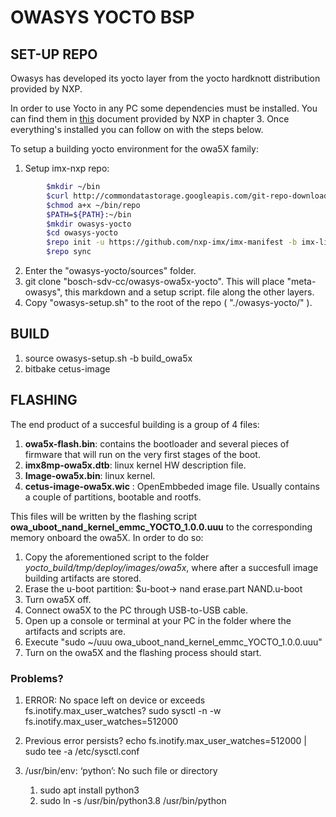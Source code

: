 # OWASYS YOCTO BSP

## SET-UP REPO
Owasys has developed its yocto layer from the yocto hardknott distribution provided by NXP.

In order to use Yocto in any PC some dependencies must be installed. You can find them in [this](https://www.nxp.com/docs/en/user-guide/IMX_YOCTO_PROJECT_USERS_GUIDE.pdf) document provided by NXP in chapter 3. Once everything's installed you can follow on with the steps below.

To setup a building yocto environment for the owa5X family: 

1. Setup imx-nxp repo: 

~~~sh 
        $mkdir ~/bin
        $curl http://commondatastorage.googleapis.com/git-repo-downloads/repo > ~/bin/repo
        $chmod a+x ~/bin/repo
        $PATH=${PATH}:~/bin
        $mkdir owasys-yocto
        $cd owasys-yocto
        $repo init -u https://github.com/nxp-imx/imx-manifest -b imx-linux-kirkstone -m imx-5.15.32-2.0.0.xml
        $repo sync
~~~~

2. Enter the "owasys-yocto/sources" folder.
3. git clone "bosch-sdv-cc/owasys-owa5x-yocto". This will place "meta-owasys", this markdown and a setup script. file along the other layers. 
4. Copy "owasys-setup.sh" to the root of the repo ( "./owasys-yocto/" ).

## BUILD

 1. source owasys-setup.sh -b build_owa5x
 2. bitbake cetus-image

 ## FLASHING

 The end product of a succesful building is a group of 4 files: 

 1. **owa5x-flash.bin**: contains the bootloader and several pieces of firmware that will run on the very first stages of the boot.
 2. **imx8mp-owa5x.dtb**: linux kernel HW description file.
 3. **Image-owa5x.bin**: linux kernel.
 4. **cetus-image-owa5x.wic** : OpenEmbbeded image file. Usually contains a couple of partitions, bootable and rootfs.

This files will be written by the flashing script **owa_uboot_nand_kernel_emmc_YOCTO_1.0.0.uuu** to the corresponding memory onboard the owa5X. 
In order to do so: 

1. Copy the aforementioned script to the folder *yocto_build/tmp/deploy/images/owa5x*, where after a succesfull image building artifacts are stored. 
2. Erase the u-boot partition: $u-boot-> nand erase.part NAND.u-boot
3. Turn owa5X off.
4. Connect owa5X to the PC through USB-to-USB cable.
5. Open up a console or terminal at your PC in the folder where the artifacts and scripts are.
6. Execute "sudo ~/uuu owa_uboot_nand_kernel_emmc_YOCTO_1.0.0.uuu" 
7. Turn on the owa5X and the flashing process should start. 


### Problems?
1. ERROR: No space left on device or exceeds fs.inotify.max_user_watches?
    sudo sysctl -n -w fs.inotify.max_user_watches=512000
    
2. Previous error persists?
    echo fs.inotify.max_user_watches=512000 | sudo tee -a /etc/sysctl.conf

2. /usr/bin/env: ‘python’: No such file or directory
    1. sudo apt install python3
    2. sudo ln -s /usr/bin/python3.8 /usr/bin/python
